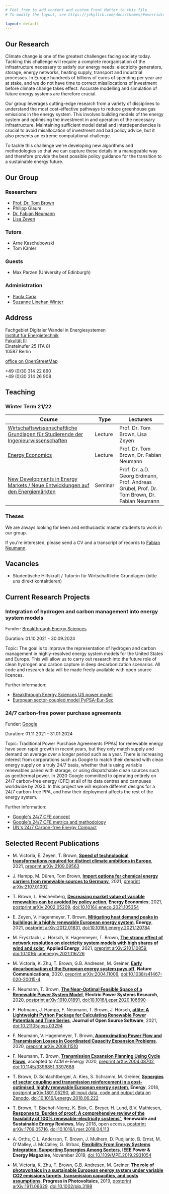 ```yaml
---
# Feel free to add content and custom Front Matter to this file.
# To modify the layout, see https://jekyllrb.com/docs/themes/#overriding-theme-defaults

layout: default
---
```


## Our Research

Climate change is one of the greatest challenges facing society today. Tackling
this challenge will require a complete reorganisation of the infrastructure
necessary to satisfy our energy needs: electricity generators, storage, energy
networks, heating supply, transport and industrial processes. In Europe hundreds
of billions of euros of spending per year are at stake, and we do not have time
to correct misallocations of investment before climate change takes effect.
Accurate modelling and simulation of future energy systems are therefore
crucial.

Our group leverages cutting-edge research from a variety of disciplines to
understand the most cost-effective pathways to reduce greenhouse gas emissions
in the energy system. This involves building models of the energy system and
optimising the investment in and operation of the necessary infrastructure.
Maintaining sufficient model detail and interdependencies is crucial to avoid
misallocation of investment and bad policy advice, but it also presents an
extreme computational challenge.

To tackle this challenge we're developing new algorithms and methodologies so
that we can capture these details in a manageable way and therefore provide the
best possible policy guidance for the transition to a sustainable energy future.

## Our Group

### Researchers

- [Prof. Dr. Tom Brown](https://nworbmot.org)
- Philipp Glaum
- [Dr. Fabian Neumann](https://neumann.fyi)
- [Lisa Zeyen](mailto:e.zeyen@tu-berlin.de)


### Tutors

- Arne Kaschubowski
- Tom Kähler

### Guests

- Max Parzen (University of Edinburgh)

### Administration

- [Paola Caria](mailto:p.caria@tu-berlin.de)
- [Suzanne Linehan Winter](mailto:s.linehanwinter@ensys.tu-berlin.de)



## Address

Fachgebiet Digitaler Wandel in Energiesystemen\
[Institut für Energietechnik](https://www.tu-berlin.de/fak_3/menue/einrichtungen/institute/institut_fuer_energietechnik/)\
[Fakultät III](https://www.tu-berlin.de/fak_3/menue/ueber_uns/)\
Einsteinufer 25 (TA 8)\
10587 Berlin

[office on OpenStreetMap](https://www.openstreetmap.org/node/1700020879)

+49 (0)30 314 22 890\
+49 (0)30 314 26 908


## Teaching

### Winter Term 21/22

| Course | Type | Lecturers |
| ---  | --- | --- |
| [Wirtschaftswissenschaftliche Grundlagen für Studierende der Ingenieurwissenschaften](https://isis.tu-berlin.de/course/view.php?id=26161) | Lecture | Prof. Dr. Tom Brown, Lisa Zeyen |
| [Energy Economics](https://isis.tu-berlin.de/course/view.php?id=25940) | Lecture | Prof. Dr. Tom Brown, Dr. Fabian Neumann |
| [New Developments in Energy Markets / Neue Entwicklungen auf den Energiemärkten](https://isis.tu-berlin.de/course/view.php?id=27485) | Seminar | Prof. Dr. a.D. Georg Erdmann, Prof. Andreas Grübel, Prof. Dr. Tom Brown, Dr. Fabian Neumann |

### Theses

We are always looking for keen and enthusiastic master students to work in our group.

If you're interested, please send a CV and a transcript of records to [Fabian Neumann](mailto:fneum@mail.tu-berlin.de).

## Vacancies

<!---
We currently have no vacancies.
-->

- Studentische Hilfskraft / Tutor:in für Wirtschaftliche Grundlagen (bitte uns direkt kontaktieren)

## Current Research Projects

### Integration of hydrogen and carbon management into energy system models

Funder: [Breakthrough Energy Sciences](https://science.breakthroughenergy.org/)

Duration: 01.10.2021 - 30.09.2024

Topic: The goal is to improve the representation of hydrogen and
carbon management in highly-resolved energy system models for the
United States and Europe. This will allow us to carry out research
into the future role of clean hydrogen and carbon capture in deep
decarbonization scenarios. All code and research data will be made
freely available with open source licences.

Further information:

- [Breakthrough Energy Sciences US power model](https://science.breakthroughenergy.org/model)
- [European sector-coupled model PyPSA-Eur-Sec](https://github.com/PyPSA/pypsa-eur-sec)

### 24/7 carbon-free power purchase agreements

Funder: [Google](https://www.google.com/)

Duration: 01.11.2021 - 31.01.2024

Topic: Traditional Power Purchase Agreements (PPAs) for renewable
energy have seen rapid growth in recent years, but they only match
supply and demand on average over a longer period such as a
year. There is increasing interest from corporations such as Google to
match their demand with clean energy supply on a truly 24/7 basis,
whether that is using variable renewables paired with storage, or
using dispatchable clean sources such as geothermal power. In 2020
Google committed to operating entirely on 24/7 carbon-free energy
(CFE) at all of its data centres and campuses worldwide by 2030.  In
this project we will explore different designs for a 24/7 carbon-free
PPA, and how their deployment affects the rest of the energy system.

Further information:

- [Google's 24/7 CFE concept](https://www.gstatic.com/gumdrop/sustainability/247-carbon-free-energy.pdf)
- [Google's 24/7 CFE metrics and methodology](https://www.gstatic.com/gumdrop/sustainability/24x7-carbon-free-energy-methodologies-metrics.pdf)
- [UN's 24/7 Carbon-free Energy Compact](https://www.un.org/en/energy-compacts/page/compact-247-carbon-free-energy)

## Selected Recent Publications

* M. Victoria, E. Zeyen, T. Brown, [**Speed of technological transformations required for distinct climate ambitions in Europe**](https://arxiv.org/abs/2109.09563), 2021, [preprint arXiv:2109.09563](https://arxiv.org/abs/2109.09563)

* J. Hampp, M. D&uuml;ren, Tom Brown, [**Import options for chemical energy carriers from renewable sources to Germany**](https://arxiv.org/abs/2107.01092), 2021, [preprint arXiv:2107.01092](https://arxiv.org/abs/2107.01092)

* T. Brown, L. Reichenberg, [**Decreasing market value of variable renewables can be avoided by policy action**](https://arxiv.org/abs/2002.05209), **Energy Economics**, 2021, [postprint arXiv:2002.05209](https://arxiv.org/abs/2002.05209), [doi:10.1016/j.eneco.2021.105354](https://doi.org/10.1016/j.eneco.2021.105354)

* E. Zeyen, V. Hagenmeyer, T. Brown, [**Mitigating heat demand peaks in buildings in a highly renewable European energy system**](https://arxiv.org/abs/2012.01831), **Energy**, 2021, [postprint arXiv:2012.01831](https://arxiv.org/abs/2012.01831), [doi:10.1016/j.energy.2021.120784](https://doi.org/10.1016/j.energy.2021.120784)

* M. Frysztacki, J. H&ouml;rsch, V. Hagenmeyer, T. Brown, [**The strong effect of network resolution on electricity system models with high shares of wind and solar**](https://arxiv.org/abs/2101.10859), **Applied Energy**, 2021, [preprint arXiv:2101.10859](https://arxiv.org/abs/2101.10859), [doi:10.1016/j.apenergy.2021.116726](https://doi.org/10.1016/j.apenergy.2021.116726)

* M. Victoria, K. Zhu, T. Brown, G.B. Andresen, M. Greiner, [**Early decarbonisation of the European energy system pays off**](https://arxiv.org/abs/2004.11009), **Nature Communications**, 2020, [preprint arXiv:2004.11009](https://arxiv.org/abs/2004.11009), [doi:10.1038/s41467-020-20015-4](https://doi.org/10.1038/s41467-020-20015-4)

* F. Neumann, T. Brown, [**The Near-Optimal Feasible Space of a Renewable Power System Model**](https://arxiv.org/abs/1910.01891), **Electric Power Systems Research**, 2020, [postprint arXiv:1910.01891](https://arxiv.org/abs/1910.01891), [doi:10.1016/j.epsr.2020.106690](https://doi.org/10.1016/j.epsr.2020.106690)


* F. Hofmann, J. Hampp, F. Neumann, T. Brown, J. H&ouml;rsch, [**atlite: A Lightweight Python Package for Calculating Renewable Power Potentials and Time Series**](https://joss.theoj.org/papers/10.21105/joss.03294), **Journal of Open Source Software**, 2021, [doi:10.21105/joss.03294](https://doi.org/10.21105/joss.03294)

* F. Neumann, V. Hagenmeyer, T. Brown, [**Approximating Power Flow and Transmission Losses in Coordinated Capacity Expansion Problems**](https://arxiv.org/abs/2008.11510), 2020, [preprint arXiv:2008.11510](https://arxiv.org/abs/2008.11510)

* F. Neumann, T. Brown, [**Transmission Expansion Planning Using Cycle Flows**](https://arxiv.org/abs/2004.08702), accepted to ACM e-Energy 2020, [preprint arXiv:2004.08702](https://arxiv.org/abs/2004.08702), [doi:10.1145/3396851.3397688](https://doi.org/10.1145/3396851.3397688)

* T. Brown, D. Schlachtberger, A. Kies, S. Schramm, M. Greiner, [**Synergies of sector coupling and transmission reinforcement in a cost-optimised, highly renewable European energy system**](https://arxiv.org/abs/1801.05290), **Energy**, 2018, [postprint arXiv:1801.05290](https://arxiv.org/abs/1801.05290), [all input data, code and output data on Zenodo](https://zenodo.org/record/1146665), [doi:10.1016/j.energy.2018.06.222](https://doi.org/10.1016/j.energy.2018.06.222)

* T. Brown, T. Bischof-Niemz, K. Blok, C. Breyer, H. Lund, B.V. Mathiesen, [**Response to 'Burden of proof: A comprehensive review of the feasibility of 100% renewable-electricity systems'**](https://arxiv.org/abs/1709.05716),
**Renewable and Sustainable Energy Reviews**, May 2018, open access, [postprint arXiv:1709.05716](https://arxiv.org/abs/1709.05716),
[doi:10.1016/j.rser.2018.04.113](https://doi.org/10.1016/j.rser.2018.04.113)

* A. Orths, C.L. Anderson, T. Brown, J. Mulhern, D. Pudjianto, B. Ernst, M. O'Malley, J. McCalley, G. Strbac, [**Flexibility From Energy Systems Integration: Supporting Synergies Among Sectors**](https://doi.org/10.1109/MPE.2019.2931054), **IEEE Power & Energy Magazine**, November 2019, [doi:10.1109/MPE.2019.2931054](https://doi.org/10.1109/MPE.2019.2931054)

* M. Victoria, K. Zhu, T. Brown, G.B. Andresen, M. Greiner, [**The role of photovoltaics in a sustainable European energy system under variable CO2 emissions targets, transmission capacities, and costs assumptions**](https://arxiv.org/abs/1911.06629), **Progress in Photovoltaics**, 2019, [postprint arXiv:1911.06629](https://arxiv.org/abs/1911.06629), [doi:10.1002/pip.3198](https://doi.org/10.1002/pip.3198)
